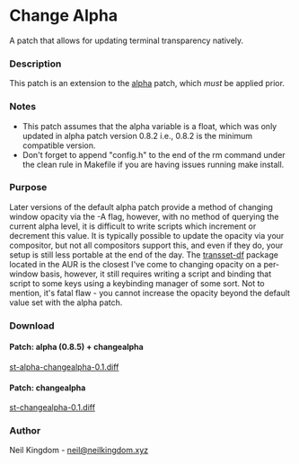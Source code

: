 # Change Alpha

A patch that allows for updating terminal transparency natively.

### Description

This patch is an extension to the [alpha](https://st.suckless.org/patches/alpha) patch, 
which _must_ be applied prior. 

### Notes

* This patch assumes that the alpha variable is a float, which was only updated in alpha 
patch version 0.8.2 i.e., 0.8.2 is the minimum compatible version.
* Don't forget to append "config.h" to the end of the rm command under the clean rule in
Makefile if you are having issues running make install.

### Purpose

Later versions of the default alpha patch provide a method of changing window opacity via
the -A flag, however, with no method of querying the current alpha level, it is difficult
to write scripts which increment or decrement this value. It is typically possible to update 
the opacity via your compositor, but not all compositors support this, and even if they do, 
your setup is still less portable at the end of the day. The 
[transset-df](https://aur.archlinux.org/packages/transset-df) package 
located in the AUR is the closest I've come to changing opacity on a per-window basis, 
however, it still requires writing a script and binding that script to some keys using a 
keybinding manager of some sort. Not to mention, it's fatal flaw - you cannot increase the 
opacity beyond the default value set with the alpha patch.

### Download

#### Patch: alpha (0.8.5) + changealpha

[st-alpha-changealpha-0.1.diff](st-alpha-changealpha-20230519-b44f2ad.diff)

#### Patch: changealpha

[st-changealpha-0.1.diff](st-changealpha-20230519-b44f2ad.diff)

### Author 

Neil Kingdom - <neil@neilkingdom.xyz>

